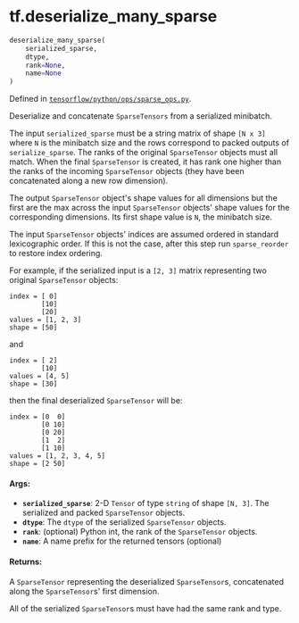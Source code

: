 <div itemscope itemtype="http://developers.google.com/ReferenceObject">
<meta itemprop="name" content="tf.deserialize_many_sparse" />
</div>

# tf.deserialize_many_sparse

``` python
deserialize_many_sparse(
    serialized_sparse,
    dtype,
    rank=None,
    name=None
)
```



Defined in [`tensorflow/python/ops/sparse_ops.py`](https://www.tensorflow.org/code/tensorflow/python/ops/sparse_ops.py).

Deserialize and concatenate `SparseTensors` from a serialized minibatch.

The input `serialized_sparse` must be a string matrix of shape `[N x 3]` where
`N` is the minibatch size and the rows correspond to packed outputs of
`serialize_sparse`.  The ranks of the original `SparseTensor` objects
must all match.  When the final `SparseTensor` is created, it has rank one
higher than the ranks of the incoming `SparseTensor` objects (they have been
concatenated along a new row dimension).

The output `SparseTensor` object's shape values for all dimensions but the
first are the max across the input `SparseTensor` objects' shape values
for the corresponding dimensions.  Its first shape value is `N`, the minibatch
size.

The input `SparseTensor` objects' indices are assumed ordered in
standard lexicographic order.  If this is not the case, after this
step run `sparse_reorder` to restore index ordering.

For example, if the serialized input is a `[2, 3]` matrix representing two
original `SparseTensor` objects:

    index = [ 0]
            [10]
            [20]
    values = [1, 2, 3]
    shape = [50]

and

    index = [ 2]
            [10]
    values = [4, 5]
    shape = [30]

then the final deserialized `SparseTensor` will be:

    index = [0  0]
            [0 10]
            [0 20]
            [1  2]
            [1 10]
    values = [1, 2, 3, 4, 5]
    shape = [2 50]

#### Args:

* <b>`serialized_sparse`</b>: 2-D `Tensor` of type `string` of shape `[N, 3]`.
    The serialized and packed `SparseTensor` objects.
* <b>`dtype`</b>: The `dtype` of the serialized `SparseTensor` objects.
* <b>`rank`</b>: (optional) Python int, the rank of the `SparseTensor` objects.
* <b>`name`</b>: A name prefix for the returned tensors (optional)


#### Returns:

A `SparseTensor` representing the deserialized `SparseTensor`s,
concatenated along the `SparseTensor`s' first dimension.

All of the serialized `SparseTensor`s must have had the same rank and type.